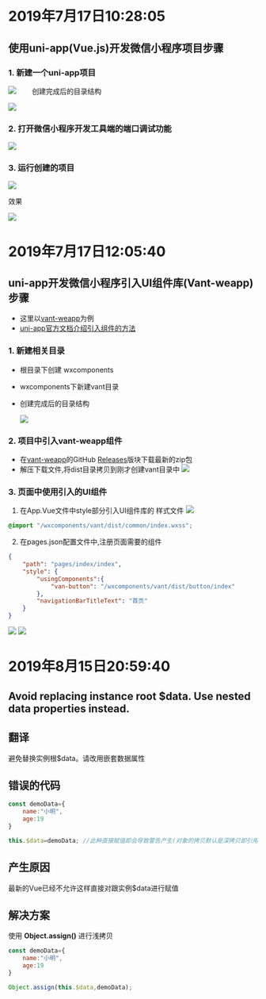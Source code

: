 # 2019年7月17日10:28:05
## 使用uni-app(Vue.js)开发微信小程序项目步骤
### 1. 新建一个uni-app项目
![](https://img2018.cnblogs.com/blog/1504886/201907/1504886-20190717103250964-1479214097.png)
&emsp;&emsp;创建完成后的目录结构

![](https://img2018.cnblogs.com/blog/1504886/201907/1504886-20190717103438934-477167231.png)

### 2. 打开微信小程序开发工具端的端口调试功能
![](https://img2018.cnblogs.com/blog/1504886/201907/1504886-20190717103849952-1039484449.png)

### 3. 运行创建的项目
![](https://img2018.cnblogs.com/blog/1504886/201907/1504886-20190717104216135-207374648.png)

效果

![](https://img2018.cnblogs.com/blog/1504886/201907/1504886-20190717105034314-1730314956.png)


# 2019年7月17日12:05:40
## uni-app开发微信小程序引入UI组件库(Vant-weapp)步骤
* 这里以[vant-weapp](https://youzan.github.io/vant-weapp/#/intro)为例
* [uni-app官方文档介绍引入组件的方法](https://uniapp.dcloud.io/frame?id=%E5%B0%8F%E7%A8%8B%E5%BA%8F%E7%BB%84%E4%BB%B6%E6%94%AF%E6%8C%81)

### 1. 新建相关目录
* 根目录下创建 wxcomponents
* wxcomponents下新建vant目录
* 创建完成后的目录结构

    ![](https://img2018.cnblogs.com/blog/1504886/201907/1504886-20190717112313927-1129440985.png)

### 2. 项目中引入vant-weapp组件
* 在[vant-weapp](https://github.com/youzan/vant-weapp)的GitHub [Releases](https://github.com/youzan/vant-weapp/releases)版块下载最新的zip包
* 解压下载文件,将dist目录拷贝到刚才创建vant目录中
  ![](https://img2018.cnblogs.com/blog/1504886/201907/1504886-20190717112943410-414236268.png)

### 3. 页面中使用引入的UI组件
1. 在App.Vue文件中style部分引入UI组件库的 样式文件
![](https://img2018.cnblogs.com/blog/1504886/201907/1504886-20190717114006607-949170542.png)

```css
@import "/wxcomponents/vant/dist/common/index.wxss";
```

2. 在pages.json配置文件中,注册页面需要的组件
```json
{
	"path": "pages/index/index",
	"style": {
		"usingComponents":{
			"van-button": "/wxcomponents/vant/dist/button/index"
		},
		"navigationBarTitleText": "首页"
	}
}
```
![](https://img2018.cnblogs.com/blog/1504886/201907/1504886-20190717114906931-1394318326.png)
![](https://img2018.cnblogs.com/blog/1504886/201907/1504886-20190717114746903-559812489.png)


# 2019年8月15日20:59:40
## Avoid replacing instance root $data. Use nested data properties instead.
## 翻译
避免替换实例根$data。请改用嵌套数据属性

## 错误的代码
```js
const demoData={
	name:"小明",
	age:19
}

this.$data=demoData; //此种直接赋值即会导致警告产生(对象的拷贝默认是深拷贝即引用)
```
## 产生原因
最新的Vue已经不允许这样直接对跟实例$data进行赋值
## 解决方案
使用 **Object.assign()** 进行浅拷贝
```js
const demoData={
	name:"小明",
	age:19
}

Object.assign(this.$data,demoData); 
```

